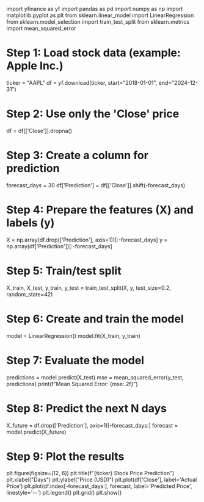 import yfinance as yf
import pandas as pd
import numpy as np
import matplotlib.pyplot as plt
from sklearn.linear_model import LinearRegression
from sklearn.model_selection import train_test_split
from sklearn.metrics import mean_squared_error

# Step 1: Load stock data (example: Apple Inc.)
ticker = "AAPL"
df = yf.download(ticker, start="2018-01-01", end="2024-12-31")

# Step 2: Use only the 'Close' price
df = df[['Close']].dropna()

# Step 3: Create a column for prediction
forecast_days = 30
df['Prediction'] = df[['Close']].shift(-forecast_days)

# Step 4: Prepare the features (X) and labels (y)
X = np.array(df.drop(['Prediction'], axis=1))[:-forecast_days]
y = np.array(df['Prediction'])[:-forecast_days]

# Step 5: Train/test split
X_train, X_test, y_train, y_test = train_test_split(X, y, test_size=0.2, random_state=42)

# Step 6: Create and train the model
model = LinearRegression()
model.fit(X_train, y_train)

# Step 7: Evaluate the model
predictions = model.predict(X_test)
mse = mean_squared_error(y_test, predictions)
print(f"Mean Squared Error: {mse:.2f}")

# Step 8: Predict the next N days
X_future = df.drop(['Prediction'], axis=1)[-forecast_days:]
forecast = model.predict(X_future)

# Step 9: Plot the results
plt.figure(figsize=(12, 6))
plt.title(f"{ticker} Stock Price Prediction")
plt.xlabel("Days")
plt.ylabel("Price (USD)")
plt.plot(df['Close'], label='Actual Price')
plt.plot(df.index[-forecast_days:], forecast, label='Predicted Price', linestyle='--')
plt.legend()
plt.grid()
plt.show()
